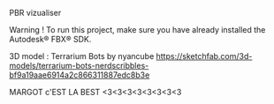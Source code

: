 PBR vizualiser

Warning !
To run this project, make sure you have already installed the Autodesk® FBX® SDK.

3D model :  Terrarium Bots by nyancube
https://sketchfab.com/3d-models/terrarium-bots-nerdscribbles-bf9a19aae6914a2c866311887edc8b3e

MARGOT c'EST LA BEST <3<3<3<3<3<3<3<3